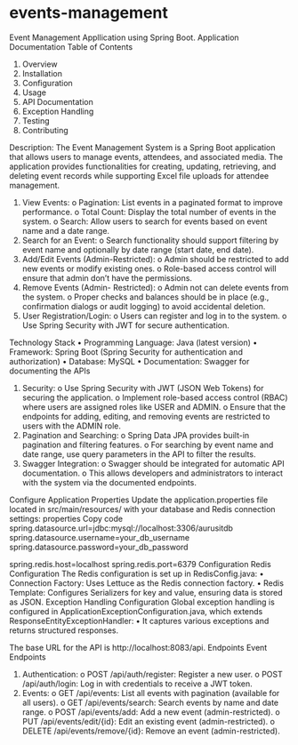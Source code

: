 # events-management
Event Management Appllication using Spring Boot.
Application Documentation
Table of Contents
1.	Overview
2.	Installation
3.	Configuration
4.	Usage
5.	API Documentation
6.	Exception Handling
7.	Testing
8.	Contributing



Description: The Event Management System is a Spring Boot application that allows users to manage events, attendees, and associated media. The application provides functionalities for creating, updating, retrieving, and deleting event records while supporting Excel file uploads for attendee management.

1.	View Events:
o	Pagination: List events in a paginated format to improve performance.
o	Total Count: Display the total number of events in the system.
o	Search: Allow users to search for events based on event name and a date range.
2.	Search for an Event:
o	Search functionality should support filtering by event name and optionally by date range (start date, end date).
3.	Add/Edit Events (Admin-Restricted):
o	Admin should be restricted to add new events or modify existing ones.
o	Role-based access control will ensure that admin don’t have the permissions.
4.	Remove Events (Admin- Restricted):
o	Admin not can delete events from the system.
o	Proper checks and balances should be in place (e.g., confirmation dialogs or audit logging) to avoid accidental deletion.
5.	User Registration/Login:
o	Users can register and log in to the system.
o	Use Spring Security with JWT for secure authentication.

Technology Stack
•	Programming Language: Java (latest version)
•	Framework: Spring Boot (Spring Security for authentication and authorization)
•	Database: MySQL
•	Documentation: Swagger for documenting the APIs

1.	Security:
o	Use Spring Security with JWT (JSON Web Tokens) for securing the application.
o	Implement role-based access control (RBAC) where users are assigned roles like USER and ADMIN.
o	Ensure that the endpoints for adding, editing, and removing events are restricted to users with the ADMIN role.
2.	Pagination and Searching:
o	Spring Data JPA provides built-in pagination and filtering features.
o	For searching by event name and date range, use query parameters in the API to filter the results.
3.	Swagger Integration:
o	Swagger should be integrated for automatic API documentation.
o	This allows developers and administrators to interact with the system via the documented endpoints.


Configure Application Properties
Update the application.properties file located in src/main/resources/ with your database and Redis connection settings:
properties
Copy code
spring.datasource.url=jdbc:mysql://localhost:3306/aurusitdb
spring.datasource.username=your_db_username
spring.datasource.password=your_db_password

spring.redis.host=localhost
spring.redis.port=6379
Configuration
Redis Configuration
The Redis configuration is set up in RedisConfig.java:
•	Connection Factory: Uses Lettuce as the Redis connection factory.
•	Redis Template: Configures Serializers for key and value, ensuring data is stored as JSON.
Exception Handling Configuration
Global exception handling is configured in ApplicationExceptionConfiguration.java, which extends ResponseEntityExceptionHandler:
•	It captures various exceptions and returns structured responses.

The base URL for the API is http://localhost:8083/api.
Endpoints
Event Endpoints
1.	Authentication:
o	POST /api/auth/register: Register a new user.
o	POST /api/auth/login: Log in with credentials to receive a JWT token.
2.	Events:
o	GET /api/events: List all events with pagination (available for all users).
o	GET /api/events/search: Search events by name and date range.
o	POST /api/events/add: Add a new event (admin-restricted).
o	PUT /api/events/edit/{id}: Edit an existing event (admin-restricted).
o	DELETE /api/events/remove/{id}: Remove an event (admin-restricted).



